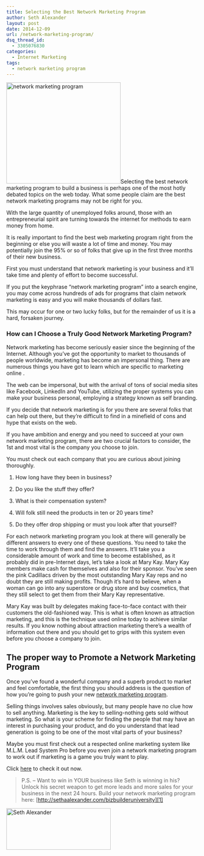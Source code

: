 ```yaml
---
title: Selecting the Best Network Marketing Program
author: Seth Alexander
layout: post
date: 2014-12-09
url: /network-marketing-program/
dsq_thread_id:
  - 3305076830
categories:
  - Internet Marketing
tags:
  - network marketing program
---
```

<img class="alignleft size-full wp-image-1757" src="http://sethaalexander.com/wp-content/uploads/2014/12/network-marketing-program.jpg" alt="network marketing program" width="300" height="266" />Selecting the best network marketing program to build a business is perhaps one of the most hotly debated topics on the web today. What some people claim are the best network marketing programs may not be right for you.

With the large quantity of unemployed folks around, those with an entrepreneurial spirit are turning towards the internet for methods to earn money from home.

It is really important to find the best web marketing program right from the beginning or else you will waste a lot of time and money. You may potentially join the 95% or so of folks that give up in the first three months of their new business.

First you must understand that network marketing is your business and it&#8217;ll take time and plenty of effort to become successful.

If you put the keyphrase &#8220;network marketing program&#8221; into a search engine, you may come across hundreds of ads for programs that claim network marketing is easy and you will make thousands of dollars fast.

This may occur for one or two lucky folks, but for the remainder of us it is a hard, forsaken journey.

### How can I Choose a Truly Good Network Marketing Program?

Network marketing has become seriously easier since the beginning of the Internet. Although you&#8217;ve got the opportunity to market to thousands of people worldwide, marketing has become an impersonal thing. There are numerous things you have got to learn which are specific to marketing online .

The web can be impersonal, but with the arrival of tons of social media sites like Facebook, LinkedIn and YouTube, utilizing the proper systems you can make your business personal, employing a strategy known as self branding.

If you decide that network marketing is for you there are several folks that can help out there, but they&#8217;re difficult to find in a minefield of cons and hype that exists on the web.

If you have ambition and energy and you need to succeed at your own network marketing program, there are two crucial factors to consider, the 1st and most vital is the company you choose to join.

You must check out each company that you are curious about joining thoroughly.

1. How long have they been in business?
  
2. Do you like the stuff they offer?
  
3. What is their compensation system?
  
4. Will folk still need the products in ten or 20 years time?
  
5. Do they offer drop shipping or must you look after that yourself?

For each network marketing program you look at there will generally be different answers to every one of these questions. You need to take the time to work through them and find the answers. It&#8217;ll take you a considerable amount of work and time to become established, as it probably did in pre-Internet days, let&#8217;s take a look at Mary Kay. Mary Kay members make cash for themselves and also for their sponsor. You&#8217;ve seen the pink Cadillacs driven by the most outstanding Mary Kay reps and no doubt they are still making profits. Though it&#8217;s hard to believe, when a woman can go into any superstore or drug store and buy cosmetics, that they still select to get them from their Mary Kay representative.

Mary Kay was built by delegates making face-to-face contact with their customers the old-fashioned way. This is what is often known as attraction marketing, and this is the technique used online today to achieve similar results. If you know nothing about attraction marketing there&#8217;s a wealth of information out there and you should get to grips with this system even before you choose a company to join.

## The proper way to Promote a Network Marketing Program

Once you&#8217;ve found a wonderful company and a superb product to market and feel comfortable, the first thing you should address is the question of how you&#8217;re going to push your new [network marketing program][1].

Selling things involves sales obviously, but many people have no clue how to sell anything. Marketing is the key to selling-nothing gets sold without marketing. So what is your scheme for finding the people that may have an interest in purchasing your product, and do you understand that lead generation is going to be one of the most vital parts of your business?

Maybe you must first check out a respected online marketing system like M.L.M. Lead System Pro before you even join a network marketing program to work out if marketing is a game you truly want to play.

Click [here][1] to check it out now.

> P.S. – Want to win in YOUR business like Seth is winning in his? Unlock his secret weapon to get more leads and more sales for your business in the next 24 hours. Build your network marketing program here: [http://sethaalexander.com/bizbuilderuniversity][1]

[<img class="alignleft size-full wp-image-602" src="http://sethaalexander.com/wp-content/uploads/2012/09/signature.png" alt="Seth Alexander" width="274" height="109" />][2]

 [1]: http://sethalexander.bizbuilderuniversity.com/?t=saa-network-marketing-program
 [2]: http://sethaalexander.com/about-seth/ "Bio"